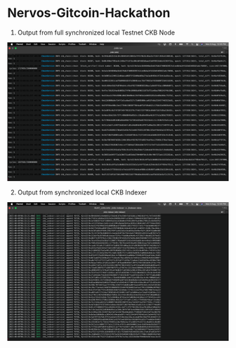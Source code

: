 # Nervos-Gitcoin-Hackathon

1. Output from full synchronized local Testnet CKB Node 

![node](./testnode.png)

2. Output from synchronized local CKB Indexer 

![node](./indexer.png)
